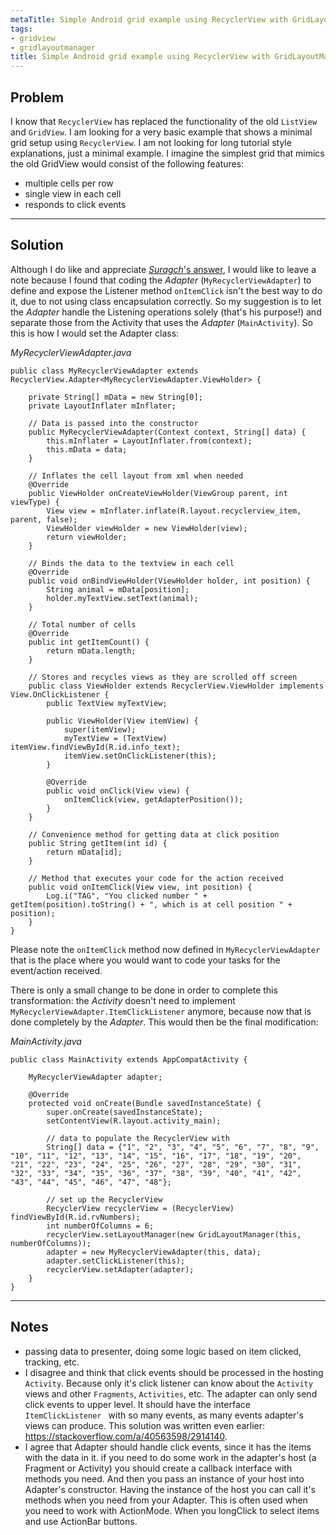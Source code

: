 ```yaml
---
metaTitle: Simple Android grid example using RecyclerView with GridLayoutManager (like the old GridView)
tags:
- gridview
- gridlayoutmanager
title: Simple Android grid example using RecyclerView with GridLayoutManager (like the old GridView)
---
```


## Problem

I know that `RecyclerView` has replaced the functionality of the old `ListView` and `GridView`. I am looking for a very basic example that shows a minimal grid setup using `RecyclerView`. I am not looking for long tutorial style explanations, just a minimal example. I imagine the simplest grid that mimics the old GridView would consist of the following features:


* multiple cells per row
* single view in each cell
* responds to click events


---

## Solution

Although I do like and appreciate [*Suragch*'s answer](https://stackoverflow.com/a/40587169/5560215), I would like to leave a note because I found that coding the *Adapter* (`MyRecyclerViewAdapter`) to define and expose the Listener method `onItemClick` isn't the best way to do it, due to not using class encapsulation correctly. So my suggestion is to let the *Adapter* handle the Listening operations solely (that's his purpose!) and separate those from the Activity that uses the *Adapter* (`MainActivity`). So this is how I would set the Adapter class:


*MyRecyclerViewAdapter.java*



```
public class MyRecyclerViewAdapter extends RecyclerView.Adapter<MyRecyclerViewAdapter.ViewHolder> {

    private String[] mData = new String[0];
    private LayoutInflater mInflater;

    // Data is passed into the constructor
    public MyRecyclerViewAdapter(Context context, String[] data) {
        this.mInflater = LayoutInflater.from(context);
        this.mData = data;
    }

    // Inflates the cell layout from xml when needed
    @Override
    public ViewHolder onCreateViewHolder(ViewGroup parent, int viewType) {
        View view = mInflater.inflate(R.layout.recyclerview_item, parent, false);
        ViewHolder viewHolder = new ViewHolder(view);
        return viewHolder;
    }

    // Binds the data to the textview in each cell
    @Override
    public void onBindViewHolder(ViewHolder holder, int position) {
        String animal = mData[position];
        holder.myTextView.setText(animal);
    }

    // Total number of cells
    @Override
    public int getItemCount() {
        return mData.length;
    }

    // Stores and recycles views as they are scrolled off screen
    public class ViewHolder extends RecyclerView.ViewHolder implements View.OnClickListener {
        public TextView myTextView;

        public ViewHolder(View itemView) {
            super(itemView);
            myTextView = (TextView) itemView.findViewById(R.id.info_text);
            itemView.setOnClickListener(this);
        }

        @Override
        public void onClick(View view) {
            onItemClick(view, getAdapterPosition());
        }
    }

    // Convenience method for getting data at click position
    public String getItem(int id) {
        return mData[id];
    }

    // Method that executes your code for the action received
    public void onItemClick(View view, int position) {
        Log.i("TAG", "You clicked number " + getItem(position).toString() + ", which is at cell position " + position);
    }
}

```

Please note the `onItemClick` method now defined in `MyRecyclerViewAdapter` that is the place where you would want to code your tasks for the event/action received.


There is only a small change to be done in order to complete this transformation: the *Activity* doesn't need to implement `MyRecyclerViewAdapter.ItemClickListener` anymore, because now that is done completely by the *Adapter*. This would then be the final modification:


*MainActivity.java*



```
public class MainActivity extends AppCompatActivity {

    MyRecyclerViewAdapter adapter;

    @Override
    protected void onCreate(Bundle savedInstanceState) {
        super.onCreate(savedInstanceState);
        setContentView(R.layout.activity_main);

        // data to populate the RecyclerView with
        String[] data = {"1", "2", "3", "4", "5", "6", "7", "8", "9", "10", "11", "12", "13", "14", "15", "16", "17", "18", "19", "20", "21", "22", "23", "24", "25", "26", "27", "28", "29", "30", "31", "32", "33", "34", "35", "36", "37", "38", "39", "40", "41", "42", "43", "44", "45", "46", "47", "48"};

        // set up the RecyclerView
        RecyclerView recyclerView = (RecyclerView) findViewById(R.id.rvNumbers);
        int numberOfColumns = 6;
        recyclerView.setLayoutManager(new GridLayoutManager(this, numberOfColumns));
        adapter = new MyRecyclerViewAdapter(this, data);
        adapter.setClickListener(this);
        recyclerView.setAdapter(adapter);
    }
}

```


---

## Notes

- passing data to presenter, doing some logic based on item clicked, tracking, etc.
- I disagree and think that click events should be processed in the hosting `Activity`. Because only it's click listener can know about the `Activity` views and other `Fragments`, `Activities`, etc. The adapter can only send click events to upper level. It should have the interface `ItemClickListener ` with so many events, as many events adapter's views can produce. This solution was written even earlier: https://stackoverflow.com/a/40563598/2914140.
- I agree that Adapter should handle click events, since it has the items with the data in it.  if you need to do some work in the adapter's host (a Fragment or Activity) you should create a callback interface with methods you need. And then you pass an instance of your host into Adapter's constructor. Having the instance of the host you can call it's methods when you need from your Adapter. This is often used when you need to work with ActionMode. When you longClick to select items and use ActionBar buttons.

